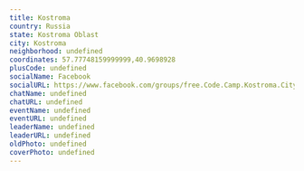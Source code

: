 ```yaml
---
title: Kostroma
country: Russia
state: Kostroma Oblast
city: Kostroma
neighborhood: undefined
coordinates: 57.77748159999999,40.9698928
plusCode: undefined
socialName: Facebook
socialURL: https://www.facebook.com/groups/free.Code.Camp.Kostroma.City/
chatName: undefined
chatURL: undefined
eventName: undefined
eventURL: undefined
leaderName: undefined
leaderURL: undefined
oldPhoto: undefined
coverPhoto: undefined
---
```

